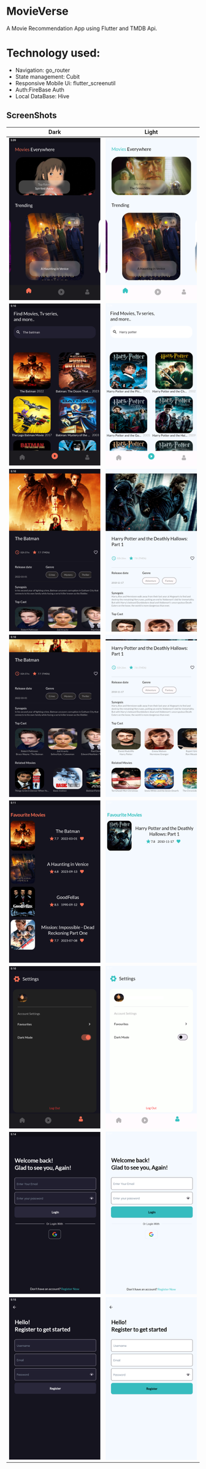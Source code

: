 # MovieVerse

 A Movie Recommendation App using Flutter and TMDB Api.

# Technology used:
- Navigation: go_router
- State management: Cubit
- Responsive Mobile Ui: flutter_screenutil
- Auth:FireBase Auth
- Local DataBase: Hive


## ScreenShots

| Dark                             | Light                              |
| --------------------------------- | --------------------------------- |
| <img src="screenshots/ss8.png" width="300">  | <img src="screenshots/ss6-light.png" width="300">  |
| <img src="screenshots/ss7.png" width="300">  | <img src="screenshots/ss5-light.png" width="300">  |
| <img src="screenshots/ss6.png" width="300">  | <img src="screenshots/ss4-light.png" width="300">  |
| <img src="screenshots/ss5.png" width="300">  | <img src="screenshots/ss3-light.png" width="300">  |
| <img src="screenshots/ss3.png" width="300">  | <img src="screenshots/ss1-light.png" width="300"> |
| <img src="screenshots/ss4.png" width="300"> | <img src="screenshots/ss2-light.png" width="300"> |
| <img src="screenshots/ss2.png" width="300"> | <img src="screenshots/ss7-light.png" width="300"> |
| <img src="screenshots/ss1.png" width="300"> |<img src="screenshots/ss8-light.png" width="300"> |

